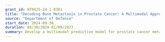 ```yaml
---
grant_id: HT9425-24-1-0381
title: "Decoding Bone Metastasis in Prostate Cancer: A Multimodal Approach Integrating Genomics and Imaging Data"
source: "Department of Defense"
start_date: 2024-09-30
duration: 09/30/2024-01/09/2027  
summary: Develop a multimodal predictive model for prostate cancer metastasis using transcriptomics and imaging data.
---
```

